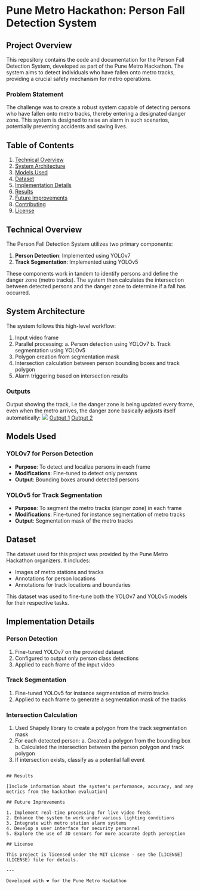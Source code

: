 # Pune Metro Hackathon: Person Fall Detection System

## Project Overview

This repository contains the code and documentation for the Person Fall Detection System, developed as part of the Pune Metro Hackathon. The system aims to detect individuals who have fallen onto metro tracks, providing a crucial safety mechanism for metro operations.

### Problem Statement

The challenge was to create a robust system capable of detecting persons who have fallen onto metro tracks, thereby entering a designated danger zone. This system is designed to raise an alarm in such scenarios, potentially preventing accidents and saving lives.

## Table of Contents

1. [Technical Overview](#technical-overview)
2. [System Architecture](#system-architecture)
3. [Models Used](#models-used)
4. [Dataset](#dataset)
5. [Implementation Details](#implementation-details)
6. [Results](#results)
7. [Future Improvements](#future-improvements)
8. [Contributing](#contributing)
9. [License](#license)

## Technical Overview

The Person Fall Detection System utilizes two primary components:

1. **Person Detection**: Implemented using YOLOv7
2. **Track Segmentation**: Implemented using YOLOv5

These components work in tandem to identify persons and define the danger zone (metro tracks). The system then calculates the intersection between detected persons and the danger zone to determine if a fall has occurred.

## System Architecture

The system follows this high-level workflow:

1. Input video frame
2. Parallel processing:
   a. Person detection using YOLOv7
   b. Track segmentation using YOLOv5
3. Polygon creation from segmentation mask
4. Intersection calculation between person bounding boxes and track polygon
5. Alarm triggering based on intersection results

### Outputs
Output showing the track, i.e the danger zone is being updated every frame, even when the metro arrives, the danger zone basically adjusts itself automatically:
![](https://github.com/Abeey04/Pune-Metro-Hackathon/blob/bbd9fb8a6d5118b5962606fa092f252ce2e5d038/Outputs/output.gif)
[Output 1](https://youtu.be/w5n-f5stuvA)
[Output 2]()
## Models Used

### YOLOv7 for Person Detection

- **Purpose**: To detect and localize persons in each frame
- **Modifications**: Fine-tuned to detect only persons
- **Output**: Bounding boxes around detected persons

### YOLOv5 for Track Segmentation

- **Purpose**: To segment the metro tracks (danger zone) in each frame
- **Modifications**: Fine-tuned for instance segmentation of metro tracks
- **Output**: Segmentation mask of the metro tracks

## Dataset

The dataset used for this project was provided by the Pune Metro Hackathon organizers. It includes:

- Images of metro stations and tracks
- Annotations for person locations
- Annotations for track locations and boundaries

This dataset was used to fine-tune both the YOLOv7 and YOLOv5 models for their respective tasks.

## Implementation Details

### Person Detection

1. Fine-tuned YOLOv7 on the provided dataset
2. Configured to output only person class detections
3. Applied to each frame of the input video

### Track Segmentation

1. Fine-tuned YOLOv5 for instance segmentation of metro tracks
2. Applied to each frame to generate a segmentation mask of the tracks

### Intersection Calculation

1. Used Shapely library to create a polygon from the track segmentation mask
2. For each detected person:
   a. Created a polygon from the bounding box
   b. Calculated the intersection between the person polygon and track polygon
3. If intersection exists, classify as a potential fall event

```

## Results

[Include information about the system's performance, accuracy, and any metrics from the hackathon evaluation]

## Future Improvements

1. Implement real-time processing for live video feeds
2. Enhance the system to work under various lighting conditions
3. Integrate with metro station alarm systems
4. Develop a user interface for security personnel
5. Explore the use of 3D sensors for more accurate depth perception

## License

This project is licensed under the MIT License - see the [LICENSE](LICENSE) file for details.

---

Developed with ❤️ for the Pune Metro Hackathon
